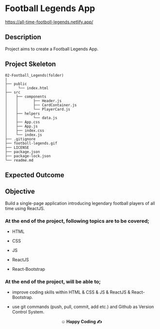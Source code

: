 # Football Legends App

https://all-time-footboll-legends.netlify.app/

## Description

Project aims to create a Football Legends App.

## Project Skeleton

```
02-Football_Legends(folder)
|
├── public
│     └── index.html
├── src
│    ├── components
│    │       ├── Header.js
│    │       ├── CardContainer.js
│    │       └── PlayerCard.js
│    ├── helpers
│    │       └── data.js
│    ├── App.css
│    ├── App.js
│    ├── index.css
│    └── index.js
├── .gitignore
├── footboll-legends.gif
├── LICENSE
├── package.json
├── package-lock.json
└── readme.md
```

## Expected Outcome

## Objective

Build a single-page application introducing legendary football players of all time using ReactJS.

### At the end of the project, following topics are to be covered;

- HTML

- CSS

- JS

- ReactJS

- React-Bootstrap

### At the end of the project, will be able to;

- improve coding skills within HTML & CSS & JS & ReactJS & React-Bootstrap.

- use git commands (push, pull, commit, add etc.) and Github as Version Control System.

**<p align="center">&#9786; Happy Coding &#9997;</p>**
